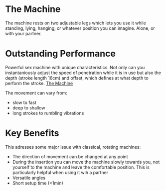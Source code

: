 # The Machine
The machine rests on two adjustable legs which lets you use it while standing, lying, hanging, or whatever position you can imagine. Alone, or with your partner.

# Outstanding Performance
Powerful sex machine with unique characteristics.
Not only can you instantaniously adjust the speed of penetration while it is in use but also the depth (stroke length 16cm) and offset, which defines at what depth to perform the stroke. 
[The Machine](https://github.com/dyifm/fm3-public/blob/main/docs/img/machine.png?raw=true)

The movement can vary from:
- slow to fast 
- deep to shallow
- long strokes to rumbling vibrations

# Key Benefits
This adresses some major issue with classical, rotating machines: 
- The direction of movement can be changed at any point
- During the insertion you can move the machine slowly towards you, not yourself to the machine and leave the comfortable position. This is particularly helpful when using it wih a partner
- Versatile angles
- Short setup time (<1min)
